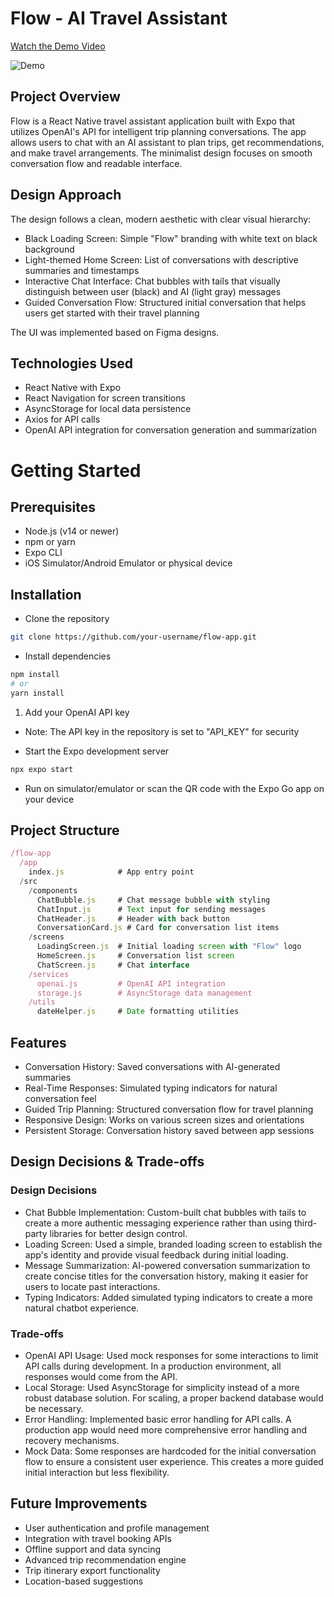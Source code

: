 # Flow - AI Travel Assistant

[Watch the Demo Video](https://youtube.com/shorts/10GUpMTtgJc?feature=share)

![Demo](https://github.com/user-attachments/assets/19f77800-263b-4a14-b898-ff25c7015052)


## Project Overview

Flow is a React Native travel assistant application built with Expo that utilizes OpenAI's API for intelligent trip planning conversations. The app allows users to chat with an AI assistant to plan trips, get recommendations, and make travel arrangements. The minimalist design focuses on smooth conversation flow and readable interface.


## Design Approach
The design follows a clean, modern aesthetic with clear visual hierarchy:

- Black Loading Screen: Simple "Flow" branding with white text on black background
- Light-themed Home Screen: List of conversations with descriptive summaries and timestamps
- Interactive Chat Interface: Chat bubbles with tails that visually distinguish between user (black) and AI (light gray) messages
- Guided Conversation Flow: Structured initial conversation that helps users get started with their travel planning

The UI was implemented based on Figma designs.

## Technologies Used
- React Native with Expo
- React Navigation for screen transitions
- AsyncStorage for local data persistence
- Axios for API calls
- OpenAI API integration for conversation generation and summarization



# Getting Started

## Prerequisites
- Node.js (v14 or newer)
- npm or yarn
- Expo CLI
- iOS Simulator/Android Emulator or physical device

## Installation
- Clone the repository
```bash
git clone https://github.com/your-username/flow-app.git
```

- Install dependencies

```bash
npm install
# or
yarn install
```

1. Add your OpenAI API key
- Note: The API key in the repository is set to "API_KEY" for security

- Start the Expo development server
```bash
npx expo start
```
- Run on simulator/emulator or scan the QR code with the Expo Go app on your device

## Project Structure
```javascript
/flow-app
  /app
    index.js            # App entry point
  /src
    /components
      ChatBubble.js     # Chat message bubble with styling
      ChatInput.js      # Text input for sending messages
      ChatHeader.js     # Header with back button
      ConversationCard.js # Card for conversation list items
    /screens
      LoadingScreen.js  # Initial loading screen with "Flow" logo
      HomeScreen.js     # Conversation list screen
      ChatScreen.js     # Chat interface
    /services
      openai.js         # OpenAI API integration
      storage.js        # AsyncStorage data management
    /utils
      dateHelper.js     # Date formatting utilities
```

## Features
- Conversation History: Saved conversations with AI-generated summaries
- Real-Time Responses: Simulated typing indicators for natural conversation feel
- Guided Trip Planning: Structured conversation flow for travel planning
- Responsive Design: Works on various screen sizes and orientations
- Persistent Storage: Conversation history saved between app sessions

## Design Decisions & Trade-offs

### Design Decisions
- Chat Bubble Implementation: Custom-built chat bubbles with tails to create a more authentic messaging experience rather than using third-party libraries for better design control.
- Loading Screen: Used a simple, branded loading screen to establish the app's identity and provide visual feedback during initial loading.
- Message Summarization: AI-powered conversation summarization to create concise titles for the conversation history, making it easier for users to locate past interactions.
- Typing Indicators: Added simulated typing indicators to create a more natural chatbot experience.

### Trade-offs
- OpenAI API Usage: Used mock responses for some interactions to limit API calls during development. In a production environment, all responses would come from the API.
- Local Storage: Used AsyncStorage for simplicity instead of a more robust database solution. For scaling, a proper backend database would be necessary.
- Error Handling: Implemented basic error handling for API calls. A production app would need more comprehensive error handling and recovery mechanisms.
- Mock Data: Some responses are hardcoded for the initial conversation flow to ensure a consistent user experience. This creates a more guided initial interaction but less flexibility.

## Future Improvements
- User authentication and profile management
- Integration with travel booking APIs
- Offline support and data syncing
- Advanced trip recommendation engine
- Trip itinerary export functionality
- Location-based suggestions
